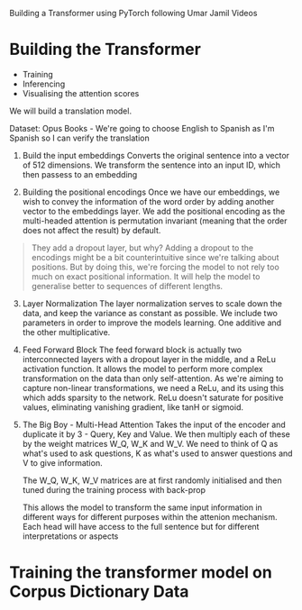 Building a Transformer using PyTorch following Umar Jamil Videos

# Building the Transformer

- Training 
- Inferencing 
- Visualising the attention scores

We will build a translation model. 

Dataset: 
Opus Books - We're going to choose English to Spanish as I'm Spanish so I can verify the translation

1. Build the input embeddings
    Converts the original sentence into a vector of 512 dimensions. We transform the sentence into an input ID, which then passess to an embedding

2. Building the positional encodings
    Once we have our embeddings, we wish to convey the information of the word order by adding another vector to the embeddings layer. We add the positional encoding as the multi-headed attention is permutation invariant (meaning that the order does not affect the result) by default. 

> They add a dropout layer, but why? Adding a dropout to the encodings might be a bit counterintuitive since we're talking about positions. But by doing this, we're forcing the model to not rely too much on exact positional information. It will help the model to generalise better to sequences of different lengths. 

3. Layer Normalization
    The layer normalization serves to scale down the data, and keep the variance as constant as possible. We include two parameters in order to improve the models learning. One additive and the other multiplicative. 

4. Feed Forward Block 
    The feed forward block is actually two interconnected layers with a dropout layer in the middle, and a ReLu activation function. 
    It allows the model to perform more complex transformation on the data than only self-attention. As we're aiming to capture non-linear transformations, we need a ReLu, and its using this which adds sparsity to the network. ReLu doesn't saturate for positive values, eliminating vanishing gradient, like tanH or sigmoid. 

5. The Big Boy - Multi-Head Attention
    Takes the input of the encoder and duplicate it by 3 - Query, Key and Value. We then multiply each of these by the weight matrices W_Q, W_K and W_V. We need to think of Q as what's used to ask questions, K as what's used to answer questions and V to give information. 

    The W_Q, W_K, W_V matrices are at first randomly initialised and then tuned during the training process with back-prop

    This allows the model to transform the same input information in different ways for different purposes within the attenion mechanism. 
    Each head will have access to the full sentence but for different interpretations or aspects
    
# Training the transformer model on Corpus Dictionary Data